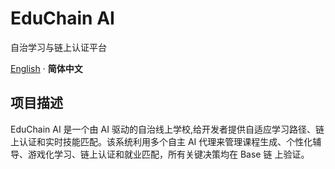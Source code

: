 # EduChain AI

自治学习与链上认证平台

[English](./README.md) · **简体中文**

## 项目描述

EduChain AI 是一个由 AI 驱动的自治线上学校,给开发者提供自适应学习路径、链上认证和实时技能匹配。该系统利用多个自主 AI 代理来管理课程生成、个性化辅导、游戏化学习、链上认证和就业匹配，所有关键决策均在 Base 链 上验证。

